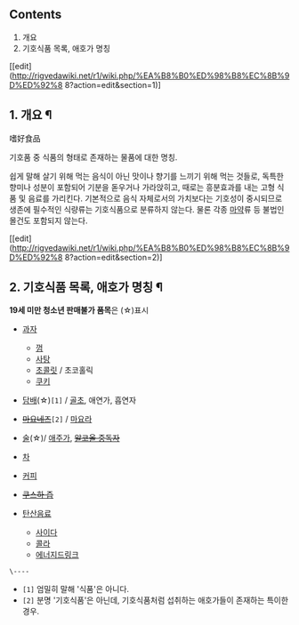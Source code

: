 ## Contents

    

1. 개요 
2. 기호식품 목록, 애호가 명칭 

[[edit](http://rigvedawiki.net/r1/wiki.php/%EA%B8%B0%ED%98%B8%EC%8B%9D%ED%92%8
8?action=edit&section=1)]

## 1. 개요 ¶

嗜好食品

  

기호품 중 식품의 형태로 존재하는 물품에 대한 명칭.

  

쉽게 말해 살기 위해 먹는 음식이 아닌 맛이나 향기를 느끼기 위해 먹는 것들로, 독특한 향미나 성분이 포함되어 기분을 돋우거나 가라앉히고,
때로는 흥분효과를 내는 고형 식품 및 음료를 가리킨다. 기본적으로 음식 자체로서의 가치보다는 기호성이 중시되므로 생존에 필수적인 식량류는
기호식품으로 분류하지 않는다. 물론 각종 [마약](%EB%A7%88%EC%95%BD.md)류 등 불법인 몰건도 포함되지 않는다.

  

[[edit](http://rigvedawiki.net/r1/wiki.php/%EA%B8%B0%ED%98%B8%EC%8B%9D%ED%92%8
8?action=edit&section=2)]

## 2. 기호식품 목록, 애호가 명칭 ¶

**19세 미만 청소년 판매불가 품목**은 (☆)표시  

  * [과자](%EA%B3%BC%EC%9E%90.md)  

    * [껌](%EA%BB%8C.md)
    * [사탕](%EC%82%AC%ED%83%95.md)
    * [초콜릿](%EC%B4%88%EC%BD%9C%EB%A6%BF.md) / 초코홀릭
    * [쿠키](%EC%BF%A0%ED%82%A4.md)
  * [담배](%EB%8B%B4%EB%B0%B0.md)(☆)`[1]` / [골초](%EA%B3%A8%EC%B4%88.md), 애연가, 흡연자
  * <del>[마요네즈](%EB%A7%88%EC%9A%94%EB%84%A4%EC%A6%88.md)</del>`[2]` / [마요라](%EB%A7%88%EC%9A%94%EB%9D%BC.md)
  * [술](%EC%88%A0.md)(☆)/ [애주가](%EC%95%A0%EC%A3%BC%EA%B0%80.md), <del>[알코올 중독자](%EC%95%8C%EC%BD%94%EC%98%AC%20%EC%A4%91%EB%8F%85.md)</del>
  * [차](%EC%B0%A8.md)
  * [커피](%EC%BB%A4%ED%94%BC.md)
  * <del>[쿠스하 즙](%EC%BF%A0%EC%8A%A4%ED%95%98%20%EC%A6%99.md)</del>
  * [탄산음료](%ED%83%84%EC%82%B0%EC%9D%8C%EB%A3%8C.md)  

    * [사이다](%EC%82%AC%EC%9D%B4%EB%8B%A4.md)
    * [콜라](%EC%BD%9C%EB%9D%BC.md)
    * [에너지드링크](%EC%97%90%EB%84%88%EC%A7%80%EB%93%9C%EB%A7%81%ED%81%AC.md)

`\----`

  * `[1]` 엄밀히 말해 '식품'은 아니다.
  * `[2]` 분명 '기호식품'은 아닌데, 기호식품처럼 섭취하는 애호가들이 존재하는 특이한 경우.


